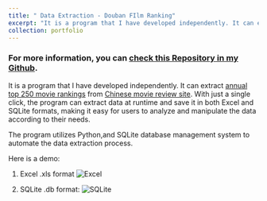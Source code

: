 ```yaml
---
title: " Data Extraction - Douban FIlm Ranking"
excerpt: "It is a program that I have developed independently. It can extract [annual top 250 movie rankings](https://movie.douban.com/top250?start=0&filter=) from [Chinese movie review site](https://www.douban.com). With just a single click, the program can extract data at runtime and save it in both Excel and SQLite formats, making it easy for users to analyze and manipulate the data according to their needs. <br/>The program utilizes Python,and SQLite database management system to automate the data extraction process. <br/><img src='https://github.com/han-ziqi/douban/raw/master/demo/Result%20in%20SQLite3%20view.png'>"
collection: portfolio
---
```


### For more information, you can [check this Repository in my Github](https://github.com/han-ziqi/dataExtract_douban).

It is a program that I have developed independently. It can extract [annual top 250 movie rankings](https://movie.douban.com/top250?start=0&filter=) from [Chinese movie review site](https://www.douban.com). With just a single click, the program can extract data at runtime and save it in both Excel and SQLite formats, making it easy for users to analyze and manipulate the data according to their needs. 

The program utilizes Python,and SQLite database management system to automate the data extraction process.

Here is a demo:

1. Excel .xls format
![Excel](https://github.com/han-ziqi/douban/raw/master/demo/Result%20in%20Excel%20view.png)

2. SQLite .db format:
![SQLite](https://github.com/han-ziqi/douban/raw/master/demo/Result%20in%20SQLite3%20view.png)
